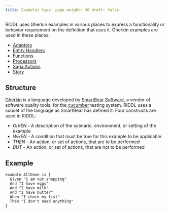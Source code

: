 ```yaml
---
title: Examples type: page weight: 30 draft: false
---
```


RIDDL uses Gherkin examples in various places to express a functionality or behavior requirement on
the definition that uses it. Gherkin examples are used in these places:

* [Adaptors](../hierarchy/domain/context/adaptor)
* [Entity Handlers](../hierarchy/domain/context/entity/handler.md)
* [Functions](./functions.md)
* [Processors](../hierarchy/domain/streaming/processor.md)
* [Saga Actions](../hierarchy/domain/context/saga)
* [Story](../hierarchy/domain/story)

## Structure

[Gherkin](https://cucumber.io/docs/gherkin/) is a language developed by
[SmartBear Software](https://smartbear.com/company/about-us/), a vendor of software quality tools,
for the [cucumber](https://cucumber.io/) testing system. RIDDL uses a subset of the language as
SmartBear has defined it. Four constructs are used in RIDDL:

* _GIVEN_ - A description of the scenario, environment, or setting of the example
* _WHEN_ - A condition that must be true for this example to be applicable
* _THEN_ - An action, or set of actions, that are to be performed
* _BUT_ - An action, or set of actions, that are not to be performed

## Example

```riddl
example AllDone is {
  Given "I am out shopping"
  And "I have eggs"
  And "I have milk"
  And "I have butter"
  When "I check my list"
  Then "I don't need anything"
}
```
